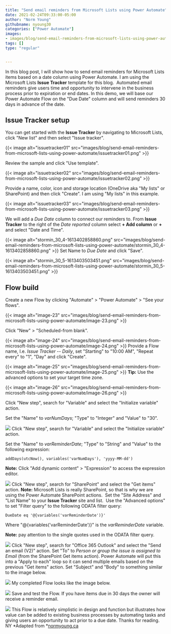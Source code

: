 ```yaml
---
title: "Send email reminders from Microsoft Lists using Power Automate"
date: 2021-02-24T09:33:00-05:00
author: "Norm Young"
githubname: nyoung30
categories: ["Power Automate"]
images:
- images/blog/send-email-reminders-from-microsoft-lists-using-power-automate/issuetracker01.png
tags: []
type: "regular"


---
```


In this blog post, I will show how to send email reminders for Microsoft
Lists items based on a date column using Power Automate. I am using the
Microsoft Lists **Issue Tracker** template for this blog. 
Automated email reminders give users time and opportunity to intervene
in the business process prior to expiration or end dates. In this demo,
we will base our Power Automate Flow on the "Due Date" column and will
send reminders 30 days in advance of the date.

## Issue Tracker setup 

You can get started with the **Issue Tracker** by navigating to
Microsoft Lists, click "New list" and then select "Issue tracker".

{{< image alt="issuetracker01" src="images/blog/send-email-reminders-from-microsoft-lists-using-power-automate/issuetracker01.png" >}}

Review the sample and click "Use template".

{{< image alt="issuetracker02" src="images/blog/send-email-reminders-from-microsoft-lists-using-power-automate/issuetracker02.png" >}}

Provide a name, color, icon and storage location (OneDrive aka "My
lists" or SharePoint) and then click "Create". I am using "My
lists" in this example.

{{< image alt="issuetracker03" src="images/blog/send-email-reminders-from-microsoft-lists-using-power-automate/issuetracker03.png" >}}


We will add a *Due Date* column to connect our reminders to. From
**Issue Tracker** to the right of the *Date reported* column select **+
Add column** or **+** and select "Date and Time". 

{{< image alt="stormin_30_4-1613402858860.png" src="images/blog/send-email-reminders-from-microsoft-lists-using-power-automate/stormin_30_4-1613402858860.png" >}}
Set Name to *Due Date* and click "Save".

{{< image alt="stormin_30_5-1613403503451.png" src="images/blog/send-email-reminders-from-microsoft-lists-using-power-automate/stormin_30_5-1613403503451.png" >}}

## Flow build 

Create a new Flow by clicking "Automate" \> "Power Automate" \>
"See your flows".

{{< image alt="image-23" src="images/blog/send-email-reminders-from-microsoft-lists-using-power-automate/image-23.png" >}}

Click "New" \> "Scheduled-from blank".

{{< image alt="image-24" src="images/blog/send-email-reminders-from-microsoft-lists-using-power-automate/image-24.png" >}}
Provide a Flow name, I.e. *Issue Tracker -- Daily*, set "Starting" to
"10:00 AM", "Repeat every" to "1", "Day" and click "Create".

{{< image alt="image-25" src="images/blog/send-email-reminders-from-microsoft-lists-using-power-automate/image-25.png" >}}
**Tip:** Use the advanced options to set your target time zone.

{{< image alt="image-26" src="images/blog/send-email-reminders-from-microsoft-lists-using-power-automate/image-26.png" >}}

Click "New step", search for "Variable" and select the "Initialize
variable" action. 

Set the "Name" to *varNumDays*; "Type" to "Integer" and "Value"
to "30".

![](https://normanyoungblog.files.wordpress.com/2020/09/image-27.png)
Click "New step", search for "Variable" and select the "Initialize
variable" action.  

Set the "Name" to *varReminderDate*; "Type" to "String" and
"Value" to the following expression:

    addDays(utcNow(), variables('varNumDays'), 'yyyy-MM-dd')

**Note:** Click "Add dynamic content" \> "Expression" to access the
expression editor.

![](https://normanyoungblog.files.wordpress.com/2020/09/image-28.png)
Click "New step", search for "SharePoint" and select the "Get
items" action. **Note:** Microsoft Lists is really SharePoint, so that
is why we are using the Power Automate SharePoint actions. 
Set the "Site Address" and "List Name" to your **Issue
Tracker** site and list. 
Use the "Advanced options" to set "Filter query" to the following ODATA
filter query:

    DueDate eq '@{variables('varReminderDate')}'

Where "\@{variables('varReminderDate')}" is the *varReminderDate*
variable. 

**Note:** pay attention to the single quotes used in the ODATA filter
query.

![](https://normanyoungblog.files.wordpress.com/2020/09/image-30.png)
Click "New step", search for "Office 365 Outlook" and select the
"Send an email (V2)" action.
Set "To" to *Person or group the issue is assigned to Email* (from the
SharePoint Get items action). Power Automate will put this into a
"Apply to each" loop so it can send multiple emails based on the
previous "Get items" action.
Set "Subject" and "Body" to something similar to the image below.

![](https://normanyoungblog.files.wordpress.com/2020/09/image-31.png)
My completed Flow looks like the image below.

![](https://normanyoungblog.files.wordpress.com/2020/09/image-33.png)
Save and test the Flow. If you have items due in 30 days the owner will
receive a reminder email.

![](https://normanyoungblog.files.wordpress.com/2020/09/image-32.png)
This Flow is relatively simplistic in design and function but
illustrates how value can be added to existing business processes by
automating tasks and giving users an opportunity to act prior to a due
date.
Thanks for reading.
NY
*Adapted
from *[normyoung.ca](https://normyoung.ca/2020/09/18/send-email-reminders-from-microsoft-lists-using-power-automate/) 
